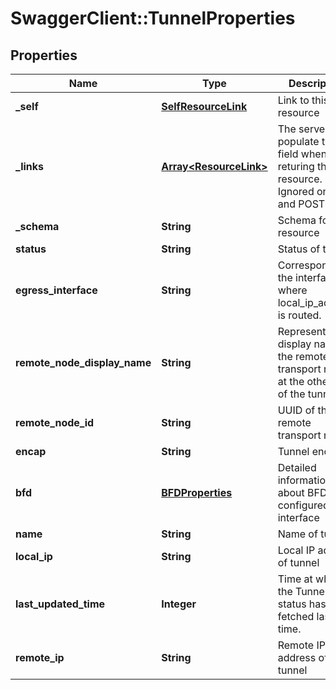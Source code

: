 # SwaggerClient::TunnelProperties

## Properties
Name | Type | Description | Notes
------------ | ------------- | ------------- | -------------
**_self** | [**SelfResourceLink**](SelfResourceLink.md) | Link to this resource | [optional] 
**_links** | [**Array&lt;ResourceLink&gt;**](ResourceLink.md) | The server will populate this field when returing the resource. Ignored on PUT and POST. | [optional] 
**_schema** | **String** | Schema for this resource | [optional] 
**status** | **String** | Status of tunnel | [optional] 
**egress_interface** | **String** | Corresponds to the interface where local_ip_address is routed. | [optional] 
**remote_node_display_name** | **String** | Represents the display name of the remote transport node at the other end of the tunnel. | [optional] 
**remote_node_id** | **String** | UUID of the remote transport node | [optional] 
**encap** | **String** | Tunnel encap | [optional] 
**bfd** | [**BFDProperties**](BFDProperties.md) | Detailed information about BFD configured on interface | [optional] 
**name** | **String** | Name of tunnel | [optional] 
**local_ip** | **String** | Local IP address of tunnel | [optional] 
**last_updated_time** | **Integer** | Time at which the Tunnel status has been fetched last time. | [optional] 
**remote_ip** | **String** | Remote IP address of tunnel | [optional] 


